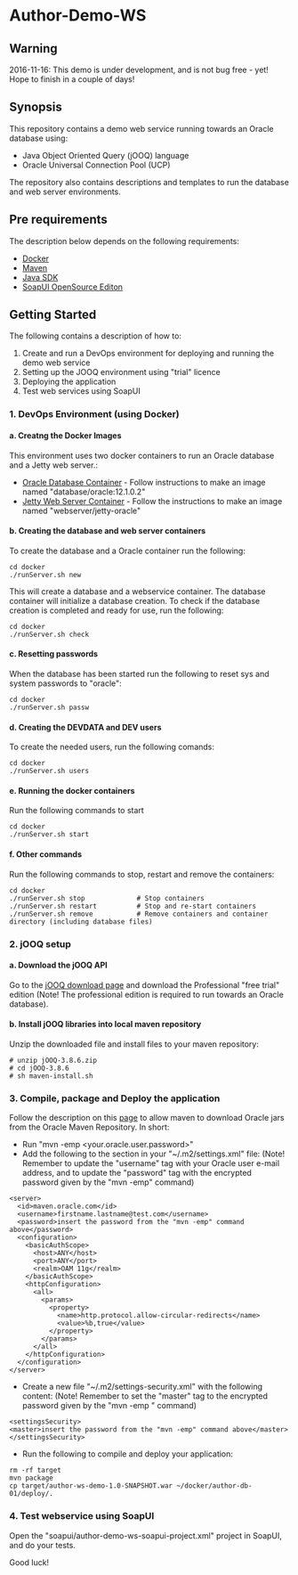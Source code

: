 # Author-Demo-WS

## Warning

2016-11-16: This demo is under development, and is not bug free - yet! Hope to finish in a couple of days!

## Synopsis

This repository contains a demo web service running towards an Oracle database using:

- Java Object Oriented Query (jOOQ) language
- Oracle Universal Connection Pool (UCP)

The repository also contains  descriptions and templates to run the database and web server environments.

## Pre requirements

The description below depends on the following requirements:

- [Docker](https://www.docker.com/products/overview)
- [Maven](https://maven.apache.org/download.cgi)
- [Java SDK](http://www.oracle.com/technetwork/java/javase/downloads/index-jsp-138363.html)
- [SoapUI OpenSource Editon](https://www.soapui.org/downloads/soapui.html)

## Getting Started

The following contains a description of how to:

1. Create and run a DevOps environment for deploying and running the demo web service
2. Setting up the JOOQ environment using "trial" licence
3. Deploying the application
4. Test web services using SoapUI

### 1. DevOps Environment (using Docker)

#### a. Creatng the  Docker Images
This environment uses two docker containers to run an Oracle database and a Jetty web server.:

* [Oracle Database Container](docker/db-env) - Follow instructions to make an image named "database/oracle:12.1.0.2"
* [Jetty Web Server Container](docker/jetty-env) - Follow the instructions to make an image named "webserver/jetty-oracle" 

#### b. Creating the database and web server containers

To create the database and a Oracle container run the following:

```
cd docker
./runServer.sh new
```
This will create a database and a webservice container. The database container will initialize a database creation.
To check if the database creation is completed and ready for use, run the following:

```
cd docker
./runServer.sh check 
```
#### c. Resetting passwords

When the database has been started run the following to reset sys and system passwords to "oracle":

```
cd docker
./runServer.sh passw
```

#### d. Creating the DEVDATA and DEV users

To create the needed users, run the following comands:
```
cd docker
./runServer.sh users 
```

#### e. Running the docker containers

Run the following commands to start 
```
cd docker
./runServer.sh start
```

#### f. Other commands

Run the following commands to stop, restart and remove the containers:
```
cd docker
./runServer.sh stop             # Stop containers
./runServer.sh restart          # Stop and re-start containers
./runServer.sh remove           # Remove containers and container directory (including database files)
```

### 2. jOOQ setup

#### a. Download the jOOQ API
Go to the [jOOQ download page](http://www.jooq.org/download/) and download the Professional "free trial" edition (Note! The professional edition is required to run towards an Oracle database). 

#### b. Install jOOQ libraries into local maven repository 
Unzip the downloaded file and install files to your maven repository: 
```
# unzip jOOQ-3.8.6.zip
# cd jOOQ-3.8.6
# sh maven-install.sh
```

### 3. Compile, package and Deploy the application

Follow the description on this [page](https://blogs.oracle.com/dev2dev/entry/oracle_maven_repository_instructions_for) to allow maven to download Oracle jars from the Oracle Maven Repository. In short:
- Run "mvn -emp &lt;your.oracle.user.password&gt;"
- Add the following to the <servers> section in your "~/.m2/settings.xml" file: (Note! Remember to update the "username" tag with your Oracle user e-mail address, and to update the "password" tag with the encrypted password given by the "mvn -emp" command)
```
<server>
  <id>maven.oracle.com</id>
  <username>firstname.lastname@test.com</username>
  <password>insert the password from the "mvn -emp" command above</password>
  <configuration>
    <basicAuthScope>
      <host>ANY</host>
      <port>ANY</port>
      <realm>OAM 11g</realm>
    </basicAuthScope>
    <httpConfiguration>
      <all>
        <params>
          <property>
            <name>http.protocol.allow-circular-redirects</name>
            <value>%b,true</value>
          </property>
        </params>
      </all>
    </httpConfiguration>
  </configuration>
</server>
```

- Create a new file "~/.m2/settings-security.xml" with the following content: (Note! Remember to set the "master" tag to the encrypted password given by the "mvn -emp <password>" command)
```
<settingsSecurity>
<master>insert the password from the "mvn -emp" command above</master>
</settingsSecurity>
```
- Run the following to compile and deploy your application:

```
rm -rf target
mvn package
cp target/author-ws-demo-1.0-SNAPSHOT.war ~/docker/author-db-01/deploy/.
```

### 4. Test webservice using SoapUI

Open the "soapui/author-demo-ws-soapui-project.xml" project in SoapUI, and do your tests.

Good luck!

